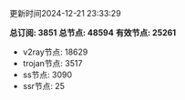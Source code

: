 更新时间2024-12-21 23:33:29

**总订阅: 3851**
**总节点: 48594**
**有效节点: 25261**
- v2ray节点: 18629
- trojan节点: 3517
- ss节点: 3090
- ssr节点: 25
